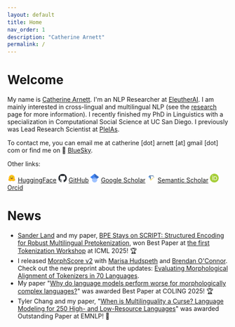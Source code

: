 ```yaml
---
layout: default
title: Home
nav_order: 1
description: "Catherine Arnett"
permalink: /
---
```


# Welcome

My name is [Catherine Arnett](https://catherinearnett.github.io/about). I'm an NLP Researcher at [EleutherAI](https://www.eleuther.ai/). I am mainly interested in cross-lingual and multilingual NLP (see the [research](https://catherinearnett.github.io/research) page for more information). I recently finished my PhD in Linguistics with a specialization in Computational Social Science at UC San Diego. I previously was Lead Research Scientist at [PleIAs](https://pleias.fr/). 

To contact me, you can email me at catherine [dot] arnett [at] gmail [dot] com or find me on 🦋 [BlueSky](https://bsky.app/profile/catherinearnett.bsky.social). 

Other links:

<img src="./assets/logos/huggingface-logo.png" width="20" /> [HuggingFace](https://huggingface.co/catherinearnett) 
<img src="./assets/logos/github-mark.png" width="20" /> [GitHub](https://github.com/catherinearnett)
<img src="./assets/logos/google-scholar-logo.png" width="20" /> [Google Scholar](https://scholar.google.com/citations?user=bLS_8RAAAAAJ&hl=en)
<img src="./assets/logos/semantic-scholar-logo.png" width="20" /> [Semantic Scholar](https://www.semanticscholar.org/author/Catherine-Arnett/2257347764)
<img src="./assets/logos/orcid-logo.png" width="20" /> [Orcid](https://orcid.org/0000-0003-0448-5415)


# News
* [Sander Land](https://x.com/magikarp_tokens?lang=en) and my paper, [BPE Stays on SCRIPT: Structured Encoding for Robust Multilingual Pretokenization](https://arxiv.org/abs/2505.24689?), won Best Paper at [the first Tokenization Workshop](https://tokenization-workshop.github.io/) at ICML 2025! 🏆
* I released [MorphScore v2](https://github.com/catherinearnett/morphscore) with [Marisa Hudspeth](https://www.marisahudspeth.com/) and [Brendan O'Connor](https://brenocon.com/). Check out the new preprint about the updates: [Evaluating Morphological Alignment of Tokenizers in 70 Languages](https://arxiv.org/abs/2507.06378).
* My paper "[Why do language models perform worse for morphologically complex languages?](https://arxiv.org/abs/2411.14198)" was awarded Best Paper at COLING 2025! 🏆
* Tyler Chang and my paper, "[When is Multilinguality a Curse? Language Modeling for 250 High- and Low-Resource Languages](https://arxiv.org/pdf/2311.09205)" was awarded Outstanding Paper at EMNLP! 🥇
